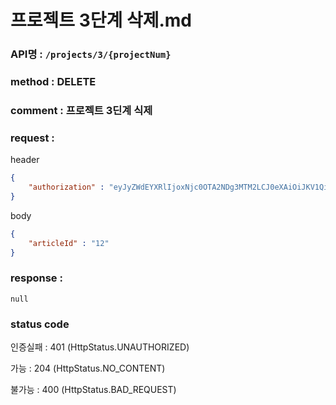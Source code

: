 # 프로젝트 3단계 삭제.md
### API명 : `/projects/3/{projectNum}`

### method : DELETE

### comment : 프로젝트 3딘계 식제 

### request :

header
~~~json
{
    "authorization" : "eyJyZWdEYXRlIjoxNjc0OTA2NDg3MTM2LCJ0eXAiOiJKV1QiLCJhbGciOiJIUzM4NCJ9.eyJ1c2VyTnVtIjoxLCJuaWNrTmFtZSI6IuyghOq1reuFuOyYiOyekOuekSIsImxvZ2luVGltZSI6IjIwMjMtMDEtMjggMjA6NDg6MDciLCJleHAiOjE3MDY0NDI0ODd9.8kI_uGo6lriGu0xTpwti_QgQ__eX7xC9IjYP8bIwPoqKkGw1v5DAtEJSujs0GPma"
}
~~~

body
~~~json
{
    "articleId" : "12"
}
~~~

### response :
    null

### status code
인증실패 : 401 (HttpStatus.UNAUTHORIZED)

가능 : 204 (HttpStatus.NO_CONTENT)

불가능 : 400 (HttpStatus.BAD_REQUEST)